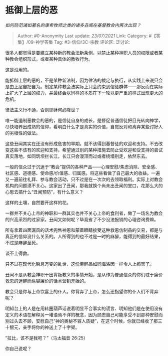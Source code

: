 # 抵御上层的恶
*如何防范诸如著名的康希牧师之类的诸多丑闻在基督教会内再次出现？*

> Author: #0-Anonymity
> Last update: *23/07/2021*
> Link:
> Category: #【答集】/09-神学答集
> Tag: #3-信仰/3C-宗教
> 评论区:
> 泛讨论:

很多人都觉得是要建立某种新的教会法新条例，以禁止某种神职人员的权限或者某种教会组织形式，或者某种具体的教牧行为。

这是没用的。

能抵御上层的恶的，不是某种新法制，因为律法的裁定与执行，从实践上来说只会是由上层自把自为。制定某种教会法实际上只会约束到信徒群体——那反而在实际上扩大了上层的权力，并最终会以同样的本质在下一轮以更严重的样式出现更大的危机。

律法主义行不通，否则耶稣何必降世？

唯一能遏制恶教会的恶的，是信徒自身的成长，是督促普通信徒把目光转向神学，尽快培养出成熟的信仰，看明白什么才是真实的价值，自觉反对和离弃某些讨好人的劣根性的做法。

这些丑闻其实在还没有形成危害的早期，就不该得到基督徒的欢迎和支持。不去改变这些不该有的欢迎和支持，希望通过别的某种措施去防止受欢迎和受支持的尝试真实落地，如同筑坝拦长江，长江只会漫顶而过或者绕墙别走，依然东去。

一般的信众过于沉迷于“教会”提供的各种产品——心理安慰/焦虑消除、安全感、社区感、道德感、使命感/价值感、归属感。将这些看做了自己最大的收益。一遍又一遍前往礼拜、参与教会活动，只不过是在一次次的去领取福利。实际上对教会机构的问题漠不关心。这家出了丑闻，那我就换个尚未出丑闻的堂口，花那么大的心思去搞什么“丑闻预防”，有什么意义？

这样的土壤，自然要开这样的花。

一群并不关心上帝的神职和一群其实也并不关心上帝的食利者，做了一场名为教会的兴高采烈的过家家。丑闻又如何呢？毕竟省了不少没法报销的心理咨询费嘛。

所有拿着四面漏风的话术兜售神恩和蒙着眼睛接受这种救恩仿制品的交易，都是与真正的信仰没什么关系的。人所得到的也不过是一时的麻醉，能得到的最好结果，不过是麻醉至死。

谈不上得救。

只不过在现代化瞬息万变的乱世，这份麻醉品如同海洛因一样令人上瘾罢了。

丑闻不是从教会神职干出背叛教义的事情开始，是从作为普通信众的你们耽于廉价救恩的迷醉而纵容廉价的话术营销开始的。

教会只是你与上帝饮宴上的仆人。你背弃了上帝，怎么还指望你的仆人们不背弃呢？

明知台上的人是在用转圈葫芦话说着明显不合事实的谎言、明知他们是在使用没有定义的术语在解释另一堆语焉不详的概念，因为顾虑自己可能享受不到那种安慰而别过头去不顾，安慰自己“神的奥秘不容人质疑”，在这个时候，你就已经收了那三十银元，亲手将你的神送上了十字架。

“拉比，该不是我吧？”（马太福音 26:25）

你自己说呢？
